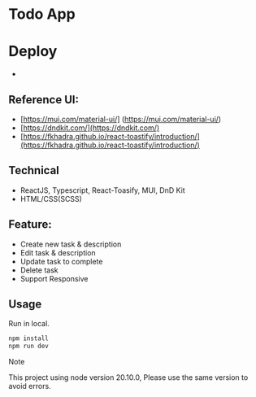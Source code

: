 # Todo App
# Deploy
- 
## Reference UI: 
- [https://mui.com/material-ui/] (https://mui.com/material-ui/)
- [https://dndkit.com/](https://dndkit.com/)
- [https://fkhadra.github.io/react-toastify/introduction/](https://fkhadra.github.io/react-toastify/introduction/)
## Technical
- ReactJS, Typescript, React-Toasify, MUI, DnD Kit
- HTML/CSS(SCSS)
## Feature:
+ Create new task & description
+ Edit task & description
+ Update task to complete
+ Delete task
+ Support Responsive
## Usage
Run in local.
```bash
npm install
npm run dev
```
> [!NOTE]  
> This project using node version 20.10.0, Please use the same version to avoid errors.
